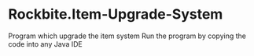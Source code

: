 # Rockbite.Item-Upgrade-System
Program which upgrade the item system
Run the program by copying the code into any Java IDE
